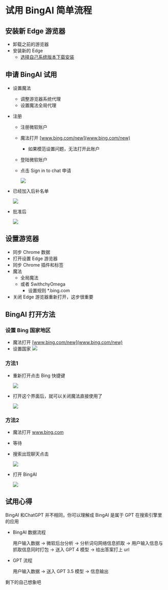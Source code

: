 # 试用 BingAI 简单流程
## 安装新 Edge 游览器
- 卸载之前的游览器
- 安装新的 Edge
	- [选择自己系统版本下载安装](https://www.microsoft.com/en-us/edge/download?form=MA13FJ)

## 申请 BingAI 试用
- 设置魔法
	- 调整游览器系统代理
	- 设置魔法全局代理
- 注册
	- 注册微软账户 
	- 魔法打开 [www.bing.com/new](www.bing.com/new)
		- 如果模范设置问题，无法打开此账户 
	- 登陆微软账户
	- 点击 	Sign in to chat 申请

		![](1.png)
- 已经加入后补名单

	![](3.png)	  
- 批准后

	![](2.png)	

## 设置游览器
- 同步 Chrome 数据
- 打开设置 Edge 游览器
- 同步 Chrome 插件和标签
- 魔法
	- 全局魔法 
	- 或者 SwithchyOmega
		- 设置规则 *.bing.com
- 关闭 Edge 游览器重新打开，这步很重要

## BingAI 打开方法
### 设置 Bing 国家地区
- 魔法打开 [www.bing.com/new](www.bing.com/new)
- 设置国家 ![](8.png)

### 方法1
- 重新打开点击 Bing 快捷键

	![](4.png)
- 打开这个界面后，就可以关闭魔法直接使用了

	![](5.png)

### 方法2
- 魔法打开 www.bing.com
- 等待
- 搜索出现聊天点击

	![](6.png)
- 打开 BingAI

	![](7.png)
	
## 试用心得
BingAI 和ChatGPT 并不相同，你可以理解成 BingAI 是属于 GPT 在搜索引擎里的应用

- BingAI 数据流程

	用户输入数据 -> 微软后台分析 -> 分析词句网络信息抓取 -> 用户输入信息与抓取信息同时打包 -> 送入 GPT 4 模型 -> 给出答案打上 url
- GPT 流程

	用户输入数据 ->	送入 GPT 3.5 模型 -> 信息输出
	
剩下的自己想象吧

		

	
		


		
		

	
